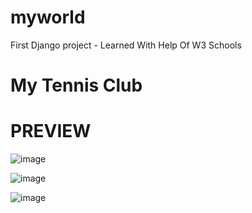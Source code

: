 # myworld
First Django project - Learned With Help Of W3 Schools
# My Tennis Club
# PREVIEW
![image](https://github.com/mashhoor-ahdal/myworld/assets/101206478/a2d1c364-e9ec-4a14-a876-602c496faaed)

![image](https://github.com/mashhoor-ahdal/myworld/assets/101206478/87b1ac02-5130-43bd-95d3-f3122a387aa7)

![image](https://github.com/mashhoor-ahdal/myworld/assets/101206478/4aa8603e-cbda-4b7b-82b6-6dc60153c709)
